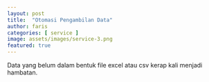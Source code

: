 ```yaml
---
layout: post
title:  "Otomasi Pengambilan Data"
author: faris
categories: [ service ]
image: assets/images/service-3.png
featured: true
---
```

Data yang belum dalam bentuk file excel atau csv kerap kali menjadi hambatan.

